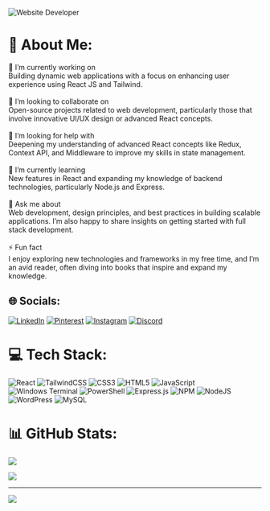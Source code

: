 

![Website Developer](https://github.com/user-attachments/assets/3cd8005b-d79c-4d45-8c4c-a2bd7e0a60e6)



# 💫 About Me:
🔭 I’m currently working on<br>Building dynamic web applications with a focus on enhancing user experience using React JS and Tailwind.<br><br>👯 I’m looking to collaborate on<br>Open-source projects related to web development, particularly those that involve innovative UI/UX design or advanced React concepts.<br><br>🤝 I’m looking for help with<br>Deepening my understanding of advanced React concepts like Redux, Context API, and Middleware to improve my skills in state management.<br><br>🌱 I’m currently learning<br>New features in React and expanding my knowledge of backend technologies, particularly Node.js and Express.<br><br>💬 Ask me about<br>Web development, design principles, and best practices in building scalable applications. I’m also happy to share insights on getting started with full stack development.<br><br>⚡ Fun fact<br>I enjoy exploring new technologies and frameworks in my free time, and I’m an avid reader, often diving into books that inspire and expand my knowledge.


## 🌐 Socials:
[![LinkedIn](https://img.shields.io/badge/LinkedIn-%230077B5.svg?logo=linkedin&logoColor=white)](https://www.linkedin.com/in/dhruv-sharma-376572241/) [![Pinterest](https://img.shields.io/badge/Pinterest-%23E60023.svg?logo=Pinterest&logoColor=white)](https://pinterest.com/DhruvXSharma) [![Instagram](https://img.shields.io/badge/Instagram-%23E4405F.svg?logo=Instagram&logoColor=white)](https://instagram.com/__.dhruv.__sharma) [![Discord](https://img.shields.io/badge/Discord-%237289DA.svg?logo=discord&logoColor=white)](https://discord.gg/https://discord.com/users/883399758851506196) 

# 💻 Tech Stack:
![React](https://img.shields.io/badge/react-%2320232a.svg?style=for-the-badge&logo=react&logoColor=%2361DAFB) ![TailwindCSS](https://img.shields.io/badge/tailwindcss-%2338B2AC.svg?style=for-the-badge&logo=tailwind-css&logoColor=white) ![CSS3](https://img.shields.io/badge/css3-%231572B6.svg?style=for-the-badge&logo=css3&logoColor=white) ![HTML5](https://img.shields.io/badge/html5-%23E34F26.svg?style=for-the-badge&logo=html5&logoColor=white) ![JavaScript](https://img.shields.io/badge/javascript-%23323330.svg?style=for-the-badge&logo=javascript&logoColor=%23F7DF1E) ![Windows Terminal](https://img.shields.io/badge/Windows%20Terminal-%234D4D4D.svg?style=for-the-badge&logo=windows-terminal&logoColor=white) ![PowerShell](https://img.shields.io/badge/PowerShell-%235391FE.svg?style=for-the-badge&logo=powershell&logoColor=white) ![Express.js](https://img.shields.io/badge/express.js-%23404d59.svg?style=for-the-badge&logo=express&logoColor=%2361DAFB) ![NPM](https://img.shields.io/badge/NPM-%23CB3837.svg?style=for-the-badge&logo=npm&logoColor=white) ![NodeJS](https://img.shields.io/badge/node.js-6DA55F?style=for-the-badge&logo=node.js&logoColor=white) ![WordPress](https://img.shields.io/badge/WordPress-%23117AC9.svg?style=for-the-badge&logo=WordPress&logoColor=white) ![MySQL](https://img.shields.io/badge/mysql-4479A1.svg?style=for-the-badge&logo=mysql&logoColor=white)
# 📊 GitHub Stats:
![](https://github-readme-stats.vercel.app/api?username=Dev-Dhruv0&theme=aura&hide_border=false&include_all_commits=true&count_private=true)<br/>

![](https://github-readme-stats.vercel.app/api/top-langs/?username=Dev-Dhruv0&theme=aura&hide_border=false&include_all_commits=true&count_private=true&layout=compact)


---
[![](https://visitcount.itsvg.in/api?id=Dev-Dhruv0&label=Profile%20Views&color=6&icon=2&pretty=true)](https://visitcount.itsvg.in)

<!-- Proudly created with GPRM ( https://gprm.itsvg.in ) -->
